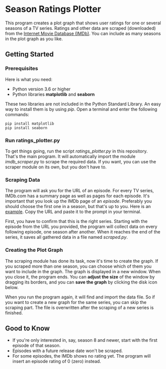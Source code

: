 # Season Ratings Plotter
This program creates a plot graph that shows user ratings for one or several
seasons of a TV series. Ratings and other data are scraped (downloaded) from the
[Internet Movie Database (IMDb)](http://www.imdb.com). You can include as many
seasons in the plot graph as you like.

## Getting Started
### Prerequisites
Here is what you need:
- Python version 3.6 or higher
- Python libraries **matplotlib** and **seaborn**

These two libraries are not included in the Python Standard Library. An easy way
to install them is by using *pip*. Open a terminal and enter the following
commands:
```
pip install matplotlib
pip install seaborn
```
### Run ratings_plotter.py
To get things going, run the script *ratings_plotter.py* in this repository.
That's the main program. It will automatically import the module
*imdb_scraper.py* to scrape the required data. If you want, you can use the
scraper module on its own, but you don't have to.

### Scraping Data
The program will ask you for the URL of an episode. For every TV series,
IMDb.com has a summary page as well as pages for each episode. It's
important that you look up the IMDb page of an *episode*. Preferably you should
choose the first one in a season, but that's up to you. Here is an
[example](http://www.imdb.com/title/tt4593118/?ref_=ttep_ep1). Copy the URL and
paste it to the prompt in your terminal.

First, you have to confirm that this is the right series. Starting with the
episode from the URL you provided, the program will collect data on every
following episode, one season after another. When it reaches the end of the
series, it saves all gathered data in a file named *scraped.py*.

### Creating the Plot Graph
The scraping module has done its task, now it's time to create the graph.
If you scraped more than one season, you can choose which of them you want
to include in the graph. The graph is displayed in a new window. When you close
it, the program ends. You can **adjust the size** of the window by dragging its
borders, and you can **save the graph** by clicking the disk icon below.

When you run the program again, it will find and import the data file. So if
you want to create a new graph for the same series, you can skip the scraping
part. The file is overwritten after the scraping of a new series is finished.

## Good to Know
- If you're only interested in, say, season 8 and newer, start with the first
episode of that season.
- Episodes with a future release date won't be scraped.
- For some episodes, the IMDb shows no rating yet. The program will insert an
episode rating of 0 (zero) instead.
